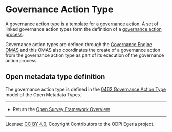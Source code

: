 <!-- SPDX-License-Identifier: CC-BY-4.0 -->
<!-- Copyright Contributors to the ODPi Egeria project. -->

# Governance Action Type

A governance action type is a template for a [governance action](governance-action.md).
A set of linked governance action types form the definition of a
[governance action process](governance-action-process.md).

Governance action types are defined through the [Governance Engine OMAS](../../../access-services/governance-engine)
and this OMAS also coordinates the create of a governance action
from the governance action type as part of its execution of the
governance action process.

## Open metadata type definition

The governance action type is defined in the
[0462 Governance Action Type](https://egeria-project.org/types/4/0462-Governance-Action-Types)
model of the Open Metadata Types.



----
* Return the [Open Survey Framework Overview](..)

----
License: [CC BY 4.0](https://creativecommons.org/licenses/by/4.0/),
Copyright Contributors to the ODPi Egeria project.